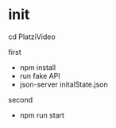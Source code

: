 # init 

cd PlatziVideo

first

 - npm install
 - run fake API
  - json-server initalState.json

second
 - npm run start
